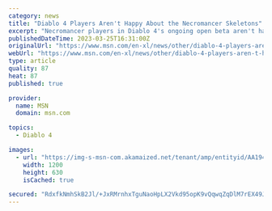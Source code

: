 ```yaml
---
category: news
title: "Diablo 4 Players Aren't Happy About the Necromancer Skeletons"
excerpt: "Necromancer players in Diablo 4's ongoing open beta aren't happy with the design of the class' summoned skeletons, saying it doesn't fit the new game's aesthetic. Diablo 3 was harshly criticized for ..."
publishedDateTime: 2023-03-25T16:31:00Z
originalUrl: "https://www.msn.com/en-xl/news/other/diablo-4-players-aren-t-happy-about-the-necromancer-skeletons/ar-AA194PLB"
webUrl: "https://www.msn.com/en-xl/news/other/diablo-4-players-aren-t-happy-about-the-necromancer-skeletons/ar-AA194PLB"
type: article
quality: 87
heat: 87
published: true

provider:
  name: MSN
  domain: msn.com

topics:
  - Diablo 4

images:
  - url: "https://img-s-msn-com.akamaized.net/tenant/amp/entityid/AA194z5G.img?h=630&w=1200&m=6&q=60&o=t&l=f&f=jpg"
    width: 1200
    height: 630
    isCached: true

secured: "RdxfkNmhSkB2Jl/+JxRMrnhxTguNaoHpLX2Vkd95opK9vQqwqZqDlM7rEX49JZz32vhSWxo2ITYWT44vBae96IkHtnOyjPmRL9NSolA4kxnjKcIKGeReNdA7As6mPyM4krW3oAwlrtLC+iyQ3OAIOXMbLgWbrvB/JIPAW0hvxZIUkeOy/Y6cw6gWutW62HdqtZznxYf/8uIrMhwo+VqU06mmOg8LwkiWqRG1+0fExD/suxC5RU8yGJoZWtEi1YWT2jo54VuxskjV/Gg0MV5u7aoP2IYslA6wCPvrrlOpq2y5OVWFomQAX4jki3p7GxNw9t7zZOIQpRvMzfbFygQ9H/nu3QdiEWDhEfAu3FB/Q2U=;ZzgUitCgkzJxCkca0EIF6g=="
---
```


